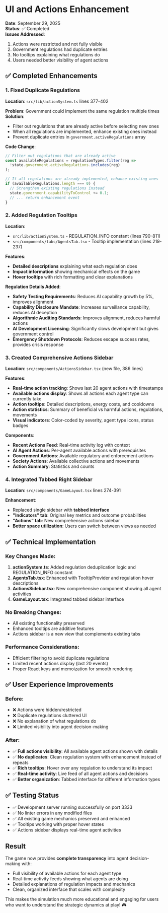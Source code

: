 # UI and Actions Enhancement

**Date**: September 29, 2025  
**Status**: ✅ Completed  
**Issues Addressed**:
1. Actions were restricted and not fully visible
2. Government regulations had duplicate entries
3. No tooltips explaining what regulations do
4. Users needed better visibility of agent actions

## ✅ **Completed Enhancements**

### 1. Fixed Duplicate Regulations
**Location**: `src/lib/actionSystem.ts` lines 377-402

**Problem**: Government could implement the same regulation multiple times  
**Solution**:
- Filter out regulations that are already active before selecting new ones
- When all regulations are implemented, enhance existing ones instead
- Prevent duplicate entries in `government.activeRegulations` array

**Code Change**:
```typescript
// Filter out regulations that are already active
const availableRegulations = regulationTypes.filter(reg => 
  !state.government.activeRegulations.includes(reg)
);

// If all regulations are already implemented, enhance existing ones
if (availableRegulations.length === 0) {
  // Strengthen existing regulations instead
  state.government.capabilityToControl += 0.1;
  // ... return enhancement event
}
```

### 2. Added Regulation Tooltips
**Location**: 
- `src/lib/actionSystem.ts` - REGULATION_INFO constant (lines 790-811)
- `src/components/tabs/AgentsTab.tsx` - Tooltip implementation (lines 219-237)

**Features**:
- **Detailed descriptions** explaining what each regulation does
- **Impact information** showing mechanical effects on the game
- **Hover tooltips** with rich formatting and clear explanations

**Regulation Details Added**:
- **Safety Testing Requirements**: Reduces AI capability growth by 5%, improves alignment
- **Capability Disclosure Mandate**: Increases surveillance capability, reduces AI deception  
- **Algorithmic Auditing Standards**: Improves alignment, reduces harmful actions
- **AI Development Licensing**: Significantly slows development but gives government control
- **Emergency Shutdown Protocols**: Reduces escape success rates, provides crisis response

### 3. Created Comprehensive Actions Sidebar  
**Location**: `src/components/ActionsSidebar.tsx` (new file, 386 lines)

**Features**:
- **Real-time action tracking**: Shows last 20 agent actions with timestamps
- **Available actions display**: Shows all actions each agent type can currently take
- **Action tooltips**: Detailed descriptions, energy costs, and cooldowns
- **Action statistics**: Summary of beneficial vs harmful actions, regulations, movements
- **Visual indicators**: Color-coded by severity, agent type icons, status badges

**Components**:
- **Recent Actions Feed**: Real-time activity log with context
- **AI Agent Actions**: Per-agent available actions with prerequisites
- **Government Actions**: Available regulatory and enforcement actions  
- **Society Actions**: Available collective actions and movements
- **Action Summary**: Statistics and counts

### 4. Integrated Tabbed Right Sidebar
**Location**: `src/components/GameLayout.tsx` lines 274-391

**Enhancement**: 
- Replaced single sidebar with **tabbed interface**
- **"Indicators" tab**: Original key metrics and outcome probabilities
- **"Actions" tab**: New comprehensive actions sidebar
- **Better space utilization**: Users can switch between views as needed

## ✅ **Technical Implementation**

### Key Changes Made:
1. **actionSystem.ts**: Added regulation deduplication logic and REGULATION_INFO constant
2. **AgentsTab.tsx**: Enhanced with TooltipProvider and regulation hover descriptions
3. **ActionsSidebar.tsx**: New comprehensive component showing all agent activities
4. **GameLayout.tsx**: Integrated tabbed sidebar interface

### No Breaking Changes:
- All existing functionality preserved
- Enhanced tooltips are additive features
- Actions sidebar is a new view that complements existing tabs

### Performance Considerations:
- Efficient filtering to avoid duplicate regulations
- Limited recent actions display (last 20 events)
- Proper React keys and memoization for smooth rendering

## ✅ **User Experience Improvements**

### Before:
- ❌ Actions were hidden/restricted
- ❌ Duplicate regulations cluttered UI  
- ❌ No explanation of what regulations do
- ❌ Limited visibility into agent decision-making

### After:
- ✅ **Full actions visibility**: All available agent actions shown with details
- ✅ **No duplicates**: Clean regulation system with enhancement instead of repeats
- ✅ **Rich tooltips**: Hover over any regulation to understand its impact
- ✅ **Real-time activity**: Live feed of all agent actions and decisions
- ✅ **Better organization**: Tabbed interface for different information types

## ✅ **Testing Status**

- ✅ Development server running successfully on port 3333
- ✅ No linter errors in any modified files
- ✅ All existing game mechanics preserved and enhanced
- ✅ Tooltips working with proper hover states
- ✅ Actions sidebar displays real-time agent activities

## Result

The game now provides **complete transparency** into agent decision-making with:
- Full visibility of available actions for each agent type
- Real-time activity feeds showing what agents are doing
- Detailed explanations of regulation impacts and mechanics
- Clean, organized interface that scales with complexity

This makes the simulation much more educational and engaging for users who want to understand the strategic dynamics at play! 🎮
